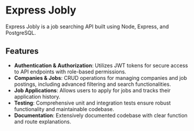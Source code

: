 # Express Jobly

Express Jobly is a job searching API built using Node, Express, and PostgreSQL.

## Features

- **Authentication & Authorization**: Utilizes JWT tokens for secure access to API endpoints with role-based permissions.
- **Companies & Jobs**: CRUD operations for managing companies and job postings, including advanced filtering and search functionalities.
- **Job Applications**: Allows users to apply for jobs and tracks their application history.
- **Testing**: Comprehensive unit and integration tests ensure robust functionality and maintainable codebase.
- **Documentation**: Extensively documented codebase with clear function and route explanations.
